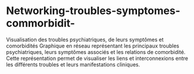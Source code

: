 # Networking-troubles-symptomes-commorbidit-
Visualisation des troubles psychiatriques, de leurs symptômes et comorbidités Graphique en réseau représentant les principaux troubles psychiatriques, leurs symptômes associés et les relations de comorbidité. Cette représentation permet de visualiser les liens et interconnexions entre les différents troubles et leurs manifestations cliniques.
